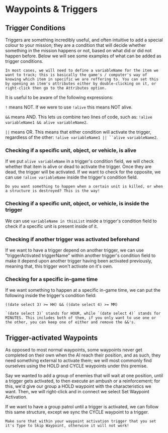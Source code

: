 # Waypoints & Triggers

## Trigger Conditions

Triggers are something incredibly useful, and often intuitive to add a special colour to your mission; they are a condition that will decide whether something in the mission happens or not, based on what did or did not happen before. Below we will see some examples of what can be added as trigger conditions.

```admonish warning title="Warning"
In most cases, we will need to define a variableName for the item we want to track; this is basically the game's / computer's way of knowing which item in specific we are reffering to. You can set this by opening an item's attributes either by double-clicking on it, or right-click then go to the Attributes option.
```

It is useful to be aware of the following expressions:

`!` means NOT. If we were to use `!alive` this means NOT alive.

`&&` means AND. This lets us combine two lines of code, such as: `!alive variableName1 && alive variableName2`.

`||` means OR. This means that either condition will activate the trigger, regardless of the other: `!alive variableName1 || ``alive variableName2`.

### Checking if a specific unit, object, or vehicle, is alive

If we put `alive variableName` in a trigger's condition field, we will check whether that item is alive or dead to activate the trigger. Once they are dead, the trigger will be activated. If we want to check for the opposite, we can use `!alive variableName` inside the trigger's condition field.

```admonish info
Do you want something to happen when a certain unit is killed, or when a structure is destroyed? This is the way!
```

### Checking if a specific unit, object, or vehicle, is inside the trigger

We can use `variableName in thisList` inside a trigger's condition field to check if a specific unit is present inside of it.

### Checking if another trigger was activated beforehand

If we want to have a trigger depend on another trigger, we can use "triggerActivated triggerName" within another trigger's condition field to make it depend upon another trigger having been activated previously, meaning that, this trigger won't activate on it's own.

### Checking for a specific in-game time

If we want something to happen at a specific in-game time, we can put the following inside the trigger's condition field:

```sqf
((date select 3) >= HH) && ((date select 4) >= MM)
```

```admonish info
`(date select 3)` stands for HOUR, while `(date select 4)` stands for MINUTES. This includes both of them, if you only want to use one or the other, you can keep one of either and remove the &&'s.
```

## Trigger-activated Waypoints

As opposed to most normal waypoints, some waypoints never get completed on their own when the AI reach their position, and as such, they need something external to activate them; we will most commonly find ourselves using the HOLD and CYCLE waypoints under this premise.

Say we wanted to add a group of enemies that will wait at one position, until a trigger gets activated, to then execute an ambush or a reinforcement; for this, we'd give our group a HOLD waypoint with the characteristics we want. Then, we will right-click and in connect we select Set Waypoint Activation.

If we want to have a group patrol until a trigger is activated, we can follow this same structure, except we sync the CYCLE waypoint to a trigger.

```admonish warning title="Warning"
Make sure that within your waypoint activation trigger that you set it's Type to Skip Waypoint, otherwise it will not work!
```
